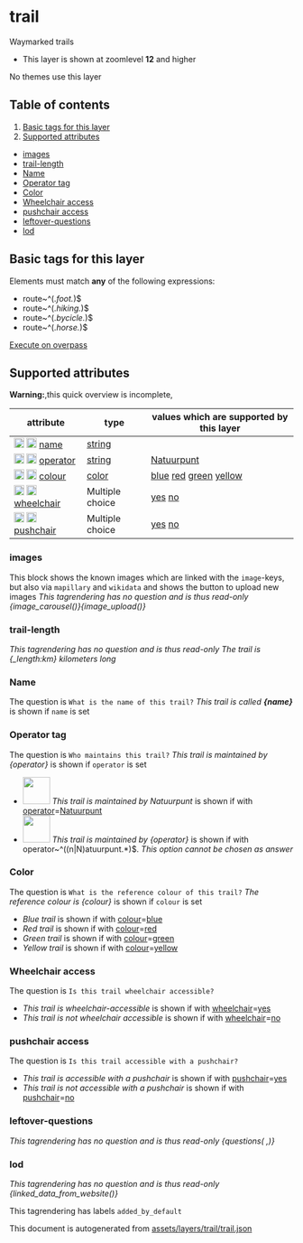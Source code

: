 [//]: # (WARNING: this file is automatically generated. Please find the sources at the bottom and edit those sources)

# trail

Waymarked trails

 - This layer is shown at zoomlevel **12** and higher

No themes use this layer

## Table of contents

1. [Basic tags for this layer](#basic-tags-for-this-layer)
2. [Supported attributes](#supported-attributes)
  - [images](#images)
  - [trail-length](#trail-length)
  - [Name](#name)
  - [Operator tag](#operator-tag)
  - [Color](#color)
  - [Wheelchair access](#wheelchair-access)
  - [pushchair access](#pushchair-access)
  - [leftover-questions](#leftover-questions)
  - [lod](#lod)

## Basic tags for this layer

Elements must match **any** of the following expressions:

 - route~^(.*foot.*)$
 - route~^(.*hiking.*)$
 - route~^(.*bycicle.*)$
 - route~^(.*horse.*)$

[Execute on overpass](http://overpass-turbo.eu/?Q=%5Bout%3Ajson%5D%5Btimeout%3A90%5D%3B%28%20%20%20%20nwr%5B%22route%22~%22%5E%28.*foot.*%29%24%22%5D%28%7B%7Bbbox%7D%7D%29%3B%0A%20%20%20%20nwr%5B%22route%22~%22%5E%28.*hiking.*%29%24%22%5D%28%7B%7Bbbox%7D%7D%29%3B%0A%20%20%20%20nwr%5B%22route%22~%22%5E%28.*bycicle.*%29%24%22%5D%28%7B%7Bbbox%7D%7D%29%3B%0A%20%20%20%20nwr%5B%22route%22~%22%5E%28.*horse.*%29%24%22%5D%28%7B%7Bbbox%7D%7D%29%3B%0A%29%3Bout%20body%3B%3E%3Bout%20skel%20qt%3B)

## Supported attributes

**Warning:**,this quick overview is incomplete,

| attribute | type | values which are supported by this layer |
-----|-----|----- |
| <a target="_blank" href='https://taginfo.openstreetmap.org/keys/name#values'><img src='https://mapcomplete.org/assets/svg/search.svg' height='18px'></a> <a target="_blank" href='https://taghistory.raifer.tech/?#***/name/'><img src='https://mapcomplete.org/assets/svg/statistics.svg' height='18px'></a> [name](https://wiki.openstreetmap.org/wiki/Key:name) | [string](../SpecialInputElements.md#string) |  |
| <a target="_blank" href='https://taginfo.openstreetmap.org/keys/operator#values'><img src='https://mapcomplete.org/assets/svg/search.svg' height='18px'></a> <a target="_blank" href='https://taghistory.raifer.tech/?#***/operator/'><img src='https://mapcomplete.org/assets/svg/statistics.svg' height='18px'></a> [operator](https://wiki.openstreetmap.org/wiki/Key:operator) | [string](../SpecialInputElements.md#string) | [Natuurpunt](https://wiki.openstreetmap.org/wiki/Tag:operator%3DNatuurpunt) |
| <a target="_blank" href='https://taginfo.openstreetmap.org/keys/colour#values'><img src='https://mapcomplete.org/assets/svg/search.svg' height='18px'></a> <a target="_blank" href='https://taghistory.raifer.tech/?#***/colour/'><img src='https://mapcomplete.org/assets/svg/statistics.svg' height='18px'></a> [colour](https://wiki.openstreetmap.org/wiki/Key:colour) | [color](../SpecialInputElements.md#color) | [blue](https://wiki.openstreetmap.org/wiki/Tag:colour%3Dblue) [red](https://wiki.openstreetmap.org/wiki/Tag:colour%3Dred) [green](https://wiki.openstreetmap.org/wiki/Tag:colour%3Dgreen) [yellow](https://wiki.openstreetmap.org/wiki/Tag:colour%3Dyellow) |
| <a target="_blank" href='https://taginfo.openstreetmap.org/keys/wheelchair#values'><img src='https://mapcomplete.org/assets/svg/search.svg' height='18px'></a> <a target="_blank" href='https://taghistory.raifer.tech/?#***/wheelchair/'><img src='https://mapcomplete.org/assets/svg/statistics.svg' height='18px'></a> [wheelchair](https://wiki.openstreetmap.org/wiki/Key:wheelchair) | Multiple choice | [yes](https://wiki.openstreetmap.org/wiki/Tag:wheelchair%3Dyes) [no](https://wiki.openstreetmap.org/wiki/Tag:wheelchair%3Dno) |
| <a target="_blank" href='https://taginfo.openstreetmap.org/keys/pushchair#values'><img src='https://mapcomplete.org/assets/svg/search.svg' height='18px'></a> <a target="_blank" href='https://taghistory.raifer.tech/?#***/pushchair/'><img src='https://mapcomplete.org/assets/svg/statistics.svg' height='18px'></a> [pushchair](https://wiki.openstreetmap.org/wiki/Key:pushchair) | Multiple choice | [yes](https://wiki.openstreetmap.org/wiki/Tag:pushchair%3Dyes) [no](https://wiki.openstreetmap.org/wiki/Tag:pushchair%3Dno) |

### images
This block shows the known images which are linked with the `image`-keys, but also via `mapillary` and `wikidata` and shows the button to upload new images
_This tagrendering has no question and is thus read-only_
*{image_carousel()}{image_upload()}*

### trail-length

_This tagrendering has no question and is thus read-only_
*The trail is {_length:km} kilometers long*

### Name

The question is `What is the name of this trail?`
*This trail is called <b>{name}</b>* is shown if `name` is set

### Operator tag

The question is `Who maintains this trail?`
*This trail is maintained by {operator}* is shown if `operator` is set

 - <img src='https://raw.githubusercontent.com/pietervdvn/MapComplete/develop/./assets/themes/buurtnatuur/Natuurpunt.jpg' style='width: 3rem; height: 3rem'> *This trail is maintained by Natuurpunt* is shown if with <a href='https://wiki.openstreetmap.org/wiki/Key:operator' target='_blank'>operator</a>=<a href='https://wiki.openstreetmap.org/wiki/Tag:operator%3DNatuurpunt' target='_blank'>Natuurpunt</a>
 - <img src='https://raw.githubusercontent.com/pietervdvn/MapComplete/develop/./assets/themes/buurtnatuur/Natuurpunt.jpg' style='width: 3rem; height: 3rem'> *This trail is maintained by {operator}* is shown if with operator~^((n|N)atuurpunt.*)$. _This option cannot be chosen as answer_

### Color

The question is `What is the reference colour of this trail?`
*The reference colour is {colour}* is shown if `colour` is set

 -  *Blue trail* is shown if with <a href='https://wiki.openstreetmap.org/wiki/Key:colour' target='_blank'>colour</a>=<a href='https://wiki.openstreetmap.org/wiki/Tag:colour%3Dblue' target='_blank'>blue</a>
 -  *Red trail* is shown if with <a href='https://wiki.openstreetmap.org/wiki/Key:colour' target='_blank'>colour</a>=<a href='https://wiki.openstreetmap.org/wiki/Tag:colour%3Dred' target='_blank'>red</a>
 -  *Green trail* is shown if with <a href='https://wiki.openstreetmap.org/wiki/Key:colour' target='_blank'>colour</a>=<a href='https://wiki.openstreetmap.org/wiki/Tag:colour%3Dgreen' target='_blank'>green</a>
 -  *Yellow trail* is shown if with <a href='https://wiki.openstreetmap.org/wiki/Key:colour' target='_blank'>colour</a>=<a href='https://wiki.openstreetmap.org/wiki/Tag:colour%3Dyellow' target='_blank'>yellow</a>

### Wheelchair access

The question is `Is this trail wheelchair accessible?`

 -  *This trail is wheelchair-accessible* is shown if with <a href='https://wiki.openstreetmap.org/wiki/Key:wheelchair' target='_blank'>wheelchair</a>=<a href='https://wiki.openstreetmap.org/wiki/Tag:wheelchair%3Dyes' target='_blank'>yes</a>
 -  *This trail is not wheelchair accessible* is shown if with <a href='https://wiki.openstreetmap.org/wiki/Key:wheelchair' target='_blank'>wheelchair</a>=<a href='https://wiki.openstreetmap.org/wiki/Tag:wheelchair%3Dno' target='_blank'>no</a>

### pushchair access

The question is `Is this trail accessible with a pushchair?`

 -  *This trail is accessible with a pushchair* is shown if with <a href='https://wiki.openstreetmap.org/wiki/Key:pushchair' target='_blank'>pushchair</a>=<a href='https://wiki.openstreetmap.org/wiki/Tag:pushchair%3Dyes' target='_blank'>yes</a>
 -  *This trail is not accessible with a pushchair* is shown if with <a href='https://wiki.openstreetmap.org/wiki/Key:pushchair' target='_blank'>pushchair</a>=<a href='https://wiki.openstreetmap.org/wiki/Tag:pushchair%3Dno' target='_blank'>no</a>

### leftover-questions

_This tagrendering has no question and is thus read-only_
*{questions( ,)}*

### lod

_This tagrendering has no question and is thus read-only_
*{linked_data_from_website()}*

This tagrendering has labels 
`added_by_default`


This document is autogenerated from [assets/layers/trail/trail.json](https://github.com/pietervdvn/MapComplete/blob/develop/assets/layers/trail/trail.json)
